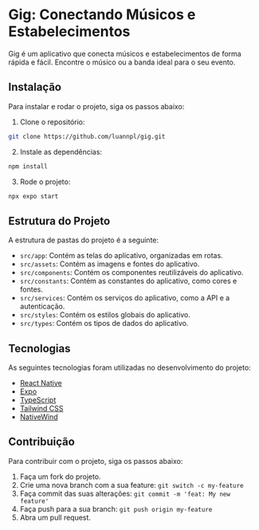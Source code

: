 # Gig: Conectando Músicos e Estabelecimentos

Gig é um aplicativo que conecta músicos e estabelecimentos de forma rápida e fácil. Encontre o músico ou a banda ideal para o seu evento.

## Instalação

Para instalar e rodar o projeto, siga os passos abaixo:

1. Clone o repositório:
```bash
git clone https://github.com/luannpl/gig.git
```

2. Instale as dependências:
```bash
npm install
```

3. Rode o projeto:
```bash
npx expo start
```

## Estrutura do Projeto

A estrutura de pastas do projeto é a seguinte:

- `src/app`: Contém as telas do aplicativo, organizadas em rotas.
- `src/assets`: Contém as imagens e fontes do aplicativo.
- `src/components`: Contém os componentes reutilizáveis do aplicativo.
- `src/constants`: Contém as constantes do aplicativo, como cores e fontes.
- `src/services`: Contém os serviços do aplicativo, como a API e a autenticação.
- `src/styles`: Contém os estilos globais do aplicativo.
- `src/types`: Contém os tipos de dados do aplicativo.

## Tecnologias

As seguintes tecnologias foram utilizadas no desenvolvimento do projeto:

- [React Native](https://reactnative.dev/)
- [Expo](https://expo.dev/)
- [TypeScript](https://www.typescriptlang.org/)
- [Tailwind CSS](https://tailwindcss.com/)
- [NativeWind](https://www.nativewind.dev/)

## Contribuição

Para contribuir com o projeto, siga os passos abaixo:

1. Faça um fork do projeto.
2. Crie uma nova branch com a sua feature: `git switch -c my-feature`
3. Faça commit das suas alterações: `git commit -m 'feat: My new feature'`
4. Faça push para a sua branch: `git push origin my-feature`
5. Abra um pull request.
